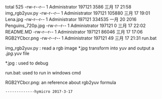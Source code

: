 total 525
-rw-r--r-- 1 Administrator 197121   3586 三月 17 21:58 img_rgb2yuv.py
-rw-r--r-- 1 Administrator 197121 105880 三月 17 19:01 Lena.jpg
-rw-r--r-- 1 Administrator 197121 334535 一月 20  2016 Penguins_720p.jpg
-rw-r--r-- 1 Administrator 197121      0 三月 17 22:02 README.MD
-rw-r--r-- 1 Administrator 197121  86046 三月 17 17:06 RGB2YCbcr.png
-rw-r--r-- 1 Administrator 197121     49 三月 17 21:31 run.bat


img_rgb2yuv.py : 
	read a rgb image *.jpg transform into yuv
and output a *.jpg*.yuv file 

*.jpg : 
	used to debug

run.bat: 
	used to run in windows cmd


RGB2YCbcr.png:
	an reference about rgb2yuv formula
	
	
	-------------hymicro 2017-3-17